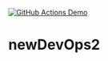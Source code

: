 [![GitHub Actions Demo](https://github.com/chitawebui131/newDevOps2/actions/workflows/first.yml/badge.svg)](https://github.com/chitawebui131/newDevOps2/actions/workflows/first.yml)

# newDevOps2
